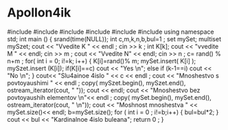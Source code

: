 # Apollon4ik
#include <iostream>
#include <set>
#include <iterator>
#include <cstdlib>
#include <ctime>
#include <bitset>
using namespace std;
int main ()
{
srand(time(NULL));
int c,m,k,n,b,bul=1 ;
set<int> mySet;
multiset<int> mySzet;
cout << "Vvedite K " << endl ;
cin >> k ;
int K[k];
cout << "vvedite M " << endl;
cin >> m ;
cout << "Vvedite N" << endl;
cin >> n ;
c= rand() % n+m ;
for( int i = 0; i!=k; i++)
        {
        K[i]=rand()% m;
        mySet.insert( K[i] );
        mySzet.insert (K[i]);
        if(K[i]==c) cout << "Yes \n";
        else if (k-1==i) cout << "No \n";
        }
cout<< "Slu4ainoe 4islo " << c << endl ;
cout << "Mnoshestvo s povtoyaushimi  " << endl ;
copy( mySzet.begin(), mySzet.end(), ostream_iterator<int>(cout, " "));
cout << endl;
cout << "Mnoshestvo bez povtoyaushih elementov \n"<< endl ;
copy( mySet.begin(), mySet.end(), ostream_iterator<int>(cout, " \n"));
cout << "Moshnost mnoshestva " << mySet.size()<< endl;
b=mySet.size();
for ( int i = 0 ; i!=b;i++)
{
 bul=bul*2;
}
cout << bul << "Kardinalnoe 4islo buleana";
return 0 ;
}
